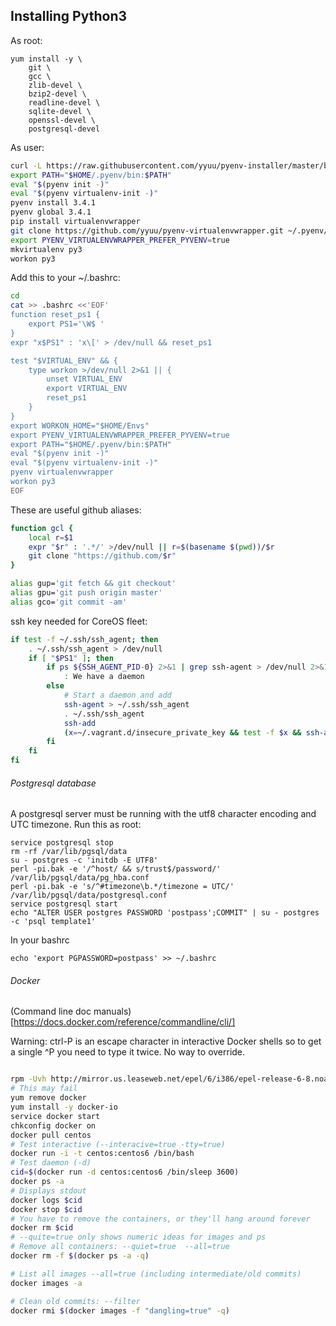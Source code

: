 Installing Python3
---

As root:

```
yum install -y \
	git \
	gcc \
	zlib-devel \
	bzip2-devel \
	readline-devel \
	sqlite-devel \
	openssl-devel \
	postgresql-devel
```

As user:
```bash
curl -L https://raw.githubusercontent.com/yyuu/pyenv-installer/master/bin/pyenv-installer | bash
export PATH="$HOME/.pyenv/bin:$PATH"
eval "$(pyenv init -)"
eval "$(pyenv virtualenv-init -)"
pyenv install 3.4.1
pyenv global 3.4.1
pip install virtualenvwrapper
git clone https://github.com/yyuu/pyenv-virtualenvwrapper.git ~/.pyenv/plugins/pyenv-virtualenvwrapper
export PYENV_VIRTUALENVWRAPPER_PREFER_PYVENV=true
mkvirtualenv py3
workon py3
```

Add this to your ~/.bashrc:

```bash
cd
cat >> .bashrc <<'EOF'
function reset_ps1 {
    export PS1='\W$ '
}
expr "x$PS1" : 'x\[' > /dev/null && reset_ps1

test "$VIRTUAL_ENV" && {
    type workon >/dev/null 2>&1 || {
        unset VIRTUAL_ENV
	    export VIRTUAL_ENV
	    reset_ps1
    }
}
export WORKON_HOME="$HOME/Envs"
export PYENV_VIRTUALENVWRAPPER_PREFER_PYVENV=true
export PATH="$HOME/.pyenv/bin:$PATH"
eval "$(pyenv init -)"
eval "$(pyenv virtualenv-init -)"
pyenv virtualenvwrapper
workon py3
EOF
```

These are useful github aliases:

```bash
function gcl {
    local r=$1
    expr "$r" : '.*/' >/dev/null || r=$(basename $(pwd))/$r
    git clone "https://github.com/$r"
}

alias gup='git fetch && git checkout'
alias gpu='git push origin master'
alias gco='git commit -am'
```

ssh key needed for CoreOS fleet:

```bash
if test -f ~/.ssh/ssh_agent; then
    . ~/.ssh/ssh_agent > /dev/null
    if [ "$PS1" ]; then
        if ps ${SSH_AGENT_PID-0} 2>&1 | grep ssh-agent > /dev/null 2>&1; then
            : We have a daemon
        else
            # Start a daemon and add
            ssh-agent > ~/.ssh/ssh_agent
            . ~/.ssh/ssh_agent
            ssh-add
            (x=~/.vagrant.d/insecure_private_key && test -f $x && ssh-add $x)
        fi
    fi
fi
```

###### Postgresql database

A postgresql server must be running with the utf8 character
encoding and UTC timezone.  Run this as root:

```
service postgresql stop
rm -rf /var/lib/pgsql/data
su - postgres -c 'initdb -E UTF8'
perl -pi.bak -e '/^host/ && s/trust$/password/' /var/lib/pgsql/data/pg_hba.conf
perl -pi.bak -e 's/^#timezone\b.*/timezone = UTC/' /var/lib/pgsql/data/postgresql.conf
service postgresql start
echo "ALTER USER postgres PASSWORD 'postpass';COMMIT" | su - postgres -c 'psql template1'
```

In your bashrc
```
echo 'export PGPASSWORD=postpass' >> ~/.bashrc
```


###### Docker

(Command line doc manuals)[https://docs.docker.com/reference/commandline/cli/]

Warning: ctrl-P is an escape character in interactive Docker shells so to
get a single ^P you need to type it twice.  No way to override.


```bash

rpm -Uvh http://mirror.us.leaseweb.net/epel/6/i386/epel-release-6-8.noarch.rpm
# This may fail
yum remove docker
yum install -y docker-io
service docker start
chkconfig docker on
docker pull centos
# Test interactive (--interacive=true -tty=true)
docker run -i -t centos:centos6 /bin/bash
# Test daemon (-d)
cid=$(docker run -d centos:centos6 /bin/sleep 3600)
docker ps -a
# Displays stdout
docker logs $cid
docker stop $cid
# You have to remove the containers, or they'll hang around forever
docker rm $cid
# --quite=true only shows numeric ideas for images and ps
# Remove all containers: --quiet=true  --all=true
docker rm -f $(docker ps -a -q)

# List all images --all=true (including intermediate/old commits)
docker images -a

# Clean old commits: --filter
docker rmi $(docker images -f "dangling=true" -q)
```
